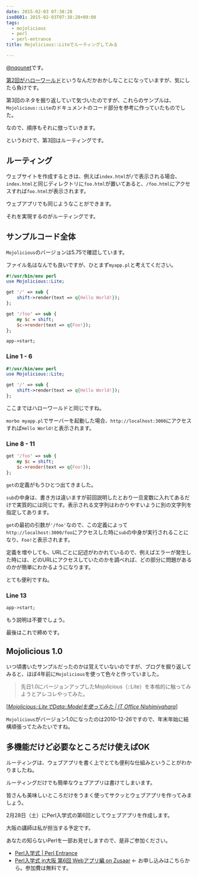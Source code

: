 ```yaml
---
date: 2015-02-03 07:38:28
iso8601: 2015-02-03T07:38:28+09:00
tags:
  - mojolicious
  - perl
  - perl-entrance
title: Mojolicious::Liteでルーティングしてみる

---
```


<p><a href="https://twitter.com/nqounet">@nqounet</a>です。</p>

<p><a href="https://www.nqou.net/2015/02/02/075435" title="Mojolicious::Liteでハローワールド">第2回がハローワールド</a>というなんだかおかしなことになっていますが、気にしたら負けです。</p>

<p>第3回のネタを掘り返していて気づいたのですが、これらのサンプルは、<code>Mojolicious::Lite</code>のドキュメントのコード部分を参考に作っていたものでした。</p>

<p>なので、順序もそれに倣っていきます。</p>

<p>というわけで、第3回はルーティングです。</p>



<h2>ルーティング</h2>

<p>ウェブサイトを作成するときは、例えば<code>index.html</code>が<code>/</code>で表示される場合、<code>index.html</code>と同じディレクトリに<code>foo.html</code>が置いてあると、<code>/foo.html</code>にアクセスすれば<code>foo.html</code>が表示されます。</p>

<p>ウェブアプリでも同じようなことができます。</p>

<p>それを実現するのがルーティングです。</p>

<h2>サンプルコード全体</h2>

<p><code>Mojolicious</code>のバージョンは5.75で確認しています。</p>

<p>ファイル名はなんでも良いですが、ひとまず<code>myapp.pl</code>と考えてください。</p>

```perl
#!/usr/bin/env perl
use Mojolicious::Lite;

get '/' => sub {
    shift->render(text => q{Hello World!});
};

get '/foo' => sub {
    my $c = shift;
    $c->render(text => q{Foo!});
};

app->start;
```

<h3>Line 1 - 6</h3>

```perl
#!/usr/bin/env perl
use Mojolicious::Lite;

get '/' => sub {
    shift->render(text => q{Hello World!});
};
```

<p>ここまではハローワールドと同じですね。</p>

<p><code>morbo myapp.pl</code>でサーバーを起動した場合、<code>http://localhost:3000</code>にアクセスすれば<code>Hello World!</code>と表示されます。</p>

<h3>Line 8 - 11</h3>

```perl
get '/foo' => sub {
    my $c = shift;
    $c->render(text => q{Foo!});
};
```

<p><code>get</code>の定義がもうひとつ出てきました。</p>

<p><code>sub</code>の中身は、書き方は違いますが前回説明したとおり一旦変数に入れてあるだけで実質的には同じです。表示される文字列はわかりやすいように別の文字列を指定してあります。</p>

<p><code>get</code>の最初の引数が<code>'/foo'</code>なので、この定義によって<code>http://localhost:3000/foo</code>にアクセスした時に<code>sub</code>の中身が実行されることになり、<code>Foo!</code>と表示されます。</p>

<p>定義を増やしても、URLごとに記述がわかれているので、例えばエラーが発生した時には、どのURLにアクセスしていたのかを調べれば、どの部分に問題があるのかが簡単にわかるようになります。</p>

<p>とても便利ですね。</p>

<h3>Line 13</h3>

```perl
app->start;
```

<p>もう説明は不要でしょう。</p>

<p>最後はこれで締めです。</p>

<h2>Mojolicious 1.0</h2>

<p>いつ頃書いたサンプルだったのかは覚えていないのですが、ブログを掘り返してみると、ほぼ4年前に<code>Mojolicious</code>を使って色々と作っていました。</p>

<blockquote cite="https://www.nqou.net/2011/01/02/205559" title="Mojolicious::LiteでData::Modelを使ってみた | IT Office Nishimiyahara" class="blockquote"><p>先日1.0にバージョンアップしたMojolicious（::Lite）を本格的に触ってみようとアレコレやってみた。
</p></blockquote>

<div class="cite">[<cite><a href="https://www.nqou.net/2011/01/02/205559">Mojolicious::LiteでData::Modelを使ってみた | IT Office Nishimiyahara</a></cite>]</div>

<p><code>Mojolicious</code>がバージョン1.0になったのは2010-12-26ですので、年末年始に結構頑張ってたみたいですね。</p>

<h2>多機能だけど必要なところだけ使えばOK</h2>

<p>ルーティングは、ウェブアプリを書く上でとても便利な仕組みということがわかりましたね。</p>

<p>ルーティングだけでも簡単なウェブアプリは書けてしまいます。</p>

<p>皆さんも美味しいところだけをうまく使ってサクッとウェブアプリを作ってみましょう。</p>

<p>2月28日（土）にPerl入学式の第6回としてウェブアプリを作成します。</p>

<p>大阪の講師は私が担当する予定です。</p>

<p>あなたの知らないPerlを一部お見せしますので、是非ご参加ください。</p>

<ul>
<li><a href="http://www.perl-entrance.org/">Perl入学式 | Perl Entrance</a></li>
<li><a href="http://www.zusaar.com/event/12837005">Perl入学式 in大阪 第6回 Webアプリ編 on Zusaar</a> ← お申し込みはこちらから。参加費は無料です。</li>
</ul>
    	